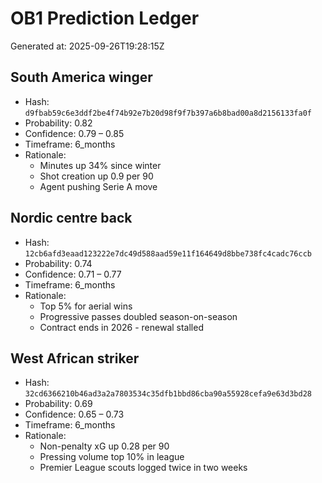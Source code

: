 # OB1 Prediction Ledger
Generated at: 2025-09-26T19:28:15Z

## South America winger
- Hash: `d9fbab59c6e3ddf2be4f74b92e7b20d98f9f7b397a6b8bad00a8d2156133fa0f`
- Probability: 0.82
- Confidence: 0.79 – 0.85
- Timeframe: 6_months
- Rationale:
  - Minutes up 34% since winter
  - Shot creation up 0.9 per 90
  - Agent pushing Serie A move

## Nordic centre back
- Hash: `12cb6afd3eaad123222e7dc49d588aad59e11f164649d8bbe738fc4cadc76ccb`
- Probability: 0.74
- Confidence: 0.71 – 0.77
- Timeframe: 6_months
- Rationale:
  - Top 5% for aerial wins
  - Progressive passes doubled season-on-season
  - Contract ends in 2026 - renewal stalled

## West African striker
- Hash: `32cd6366210b46ad3a2a7803534c35dfb1bbd86cba90a55928cefa9e63d3bd28`
- Probability: 0.69
- Confidence: 0.65 – 0.73
- Timeframe: 6_months
- Rationale:
  - Non-penalty xG up 0.28 per 90
  - Pressing volume top 10% in league
  - Premier League scouts logged twice in two weeks

